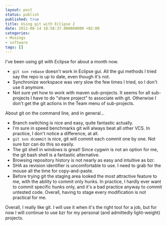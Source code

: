 ```yaml
---
layout: post
status: publish
published: true
title: Using git with Eclipse 2
date: 2011-08-14 18:58:37.000000000 +02:00
categories:
- Musings
- software
tags: []
---
```

I've been using git with Eclipse for about a month now.

- `git svn rebase` doesn't work in Eclipse gui. All the gui methods I tried say the repo is up to date, even though it's not.
- Synchronize workspace was very slow the few times I tried, so I don't use it anymore.
- Not sure yet how to work with maven sub-projects. It seems for all sub-projects I have to do "share project" to associate with git. Otherwise I don't get the git actions in the Team menu of sub-projects.

About git on the command line, and in general...

- Branch switching is nice and easy, quite fantastic actually.
- I'm sure in speed benchmarks git will always beat all other VCS. In practice, I don't notice a difference, at all.
- `git svn dcommit` is nice, git will commit each commit one by one. Not sure bzr can do this so easily.
- The git shell in windows is great! Since cygwin is not an option for me, the git bash shell is a fantastic alternative.
- Browsing repository history is not nearly as easy and intuitive as bzr.
- SHA as revision identifier is uncomfortable to use. I need to grab for the mouse all the time for copy-and-paste.
- Before trying git the staging area looked the most attractive feature to me, with the ability to commit only hunks. In practice, I hardly ever want to commit specific hunks only, and it's a bad practice anyway to commit untested code. Overall, having to stage every modification is not practical for me.

Overall, I really like git. I will use it when it's the right tool for a job, but for now I will continue to use bzr for my personal (and admittedly light-weight) projects.
